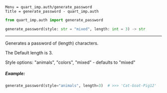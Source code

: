 ```
Menu = quart_imp.auth/generate_password
Title = generate_password - quart_imp.auth
```

```python
from quart_imp.auth import generate_password
```

```python
generate_password(style: str = "mixed", length: int = 3) -> str
```

---

Generates a password of (length) characters.

The Default length is 3.

Style options: "animals", "colors", "mixed" - defaults to "mixed"

##### Example:

```python
generate_password(style="animals", length=3)  # >>> 'Cat-Goat-Pig12'
```
